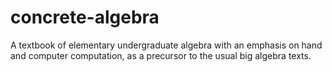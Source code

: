 # concrete-algebra
A textbook of elementary undergraduate algebra with an emphasis on hand and computer computation, as a precursor to the usual big algebra texts.
